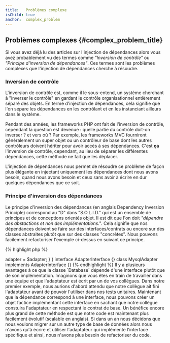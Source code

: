 ```yaml
---
title:   Problèmes complexe
isChild: true
anchor:  complex_problem
---
```


## Problèmes complexes {#complex_problem_title}

Si vous avez déjà lu des articles sur l'injection de dépendances alors vous avez probablement vu des termes comme 
*"Inversion de contrôle"* ou *"Principe d'inversion de dépendances"*. Ces termes sont les problèmes complexes que 
l'injection de dépendances cherche à résoudre.

### Inversion de contrôle

L'inversion de contrôle est, comme il le sous-entend, un système cherchant à "inverser le contrôle" en gardant le contrôle 
organisationnel entièrement séparé des objets. En terme d'injection de dépendances, cela signifie que l'on sépare les 
dépendances en les contrôlant et en les instanciant ailleurs dans le système.

Pendant des années, les frameworks PHP ont fait de l'inversion de contrôle, cependant la question est devenue : quelle 
partie du contrôle doit-on inverser ? et vers où ? Par exemple, les frameworks MVC fourniront généralement un super 
objet ou un contrôleur de base dont les autres contrôleurs doivent hériter pour avoir accès à ses dépendances. C'est 
**ça** l'inversion de contrôle, cependant, au lieu de séparer les différentes dépendances, cette méthode ne fait que les 
déplacer.

L'injection de dépendances nous permet de résoudre ce problème de façon plus élégante en injectant uniquement les dépendances 
dont nous avons besoin, quand nous avons besoin et ceux sans avoir à écrire en dur quelques dépendances que ce soit.

### Principe d'inversion des dépendances

Le principe d'inversion des dépendances (en anglais Dependency Inversion Principle) correspond au "D" dans "S.O.L.I.D." 
qui est un ensemble de principes et de conceptions orientés objet. Il est dit que l'on doit *"dépendre des abstactions et 
non des implémentations."*. Cela signifie que nos dépendances doivent se faire sur des interfaces/contrats ou encore sur 
des classes abstraites plutôt que sur des classes "concrètes". Nous pouvons facilement refactoriser l'exemple ci-dessus 
en suivant ce principe.

{% highlight php %}
<?php
namespace Database;

class Database
{
    protected $adapter;

    public function __construct(AdapterInterface $adapter)
    {
        $this->adapter = $adapter;
    }
}

interface AdapterInterface {}

class MysqlAdapter implements AdapterInterface {}
{% endhighlight %}

Il y a plusieurs avantages à ce que la classe `Database` dépende d'une interface plutôt que de son implémentation.

Imaginons que vous êtes en train de travailler dans une équipe et que l'adaptateur est écrit par un de vos collègues. 
Dans notre premier exemple, nous aurions d'abord attendu que notre collègue ait fini l'adaptateur avant de pouvoir 
l'utiliser dans nos tests unitaires. Maintenant que la dépendance correspond à une interface, nous pouvons créer un 
objet factice implémentant cette interface en sachant que notre collègue constuira l'adaptateur en respectant le contrat 
de base.

Un bénéfice encore plus grand de cette méthode est que notre code est maintenant plus facilement évolutif (scalable en anglais). 
Si dans un an nous décidons que nous voulons migrer sur un autre type de base de données alors nous n'avons qu'à écrire et 
utiliser l'adaptateur qui implémente l'interface spécifique et ainsi, nous n'avons plus besoin de refactoriser du code.
